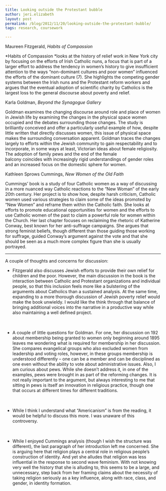 ```yaml
---
title: Looking outside the Protestant bubble
author: jeri.elizabeth
layout: post
permalink: /blog/2012/11/20/looking-outside-the-protestant-bubble/
tags: research, coursework

---
```

Maureen Fitzgerald, *Habits of Compassion*

*Habits of Compassion *looks at the history of relief work in New York city by focusing on the efforts of Irish Catholic nuns, a focus that is part of a larger effort to address the tendency in women&#8217;s history to give insufficient attention to the ways &#8220;non-dominant cultures and poor women&#8221; influenced the efforts of the dominant culture (7). She highlights the competing gender systems between the Irish nuns and the Protestant reform workers and argues that the eventual adoption of scientific charity by Catholics is the largest loss to the general discourse about poverty and relief.

Karla Goldman, *Beyond the Synagogue Gallery*

Goldman examines the changing discourse around role and place of women in Jewish life by examining the changes in the physical space women occupied and the debates surrounding those changes. The study is brilliantly conceived and offer a particularly useful example of how, despite little written that directly discusses women, this issue of physical space makes the surrounding conversation apparent. Goldman traces the changes largely to efforts within the Jewish community to gain respectability and to incorporate, in some ways at least, Victorian ideas about female religiosity. The adoption of family pews and the end of the female balcony coincides with increasingly rigid understandings of gender roles and an increased focus on the domestic sphere for women.

Kathleen Sprows Cummings, *New Women of the Old Faith*

Cummings&#8217; book is a study of four Catholic women as a way of discussing in a more nuanced way Catholic reactions to the &#8220;New Woman&#8221; of the early 20th century. Her project is to show how, despite harsh criticism, Catholic women used various strategies to claim some of the ideas promoted by &#8220;New Women&#8221; and reframe them within the Catholic faith. She looks at efforts to promote educational opportunities for women and the efforts to use Catholic women of the past to claim a powerful role for women within the Church. Her last chapter focuses on reclaiming the rhetoric of Katherine Conway, best known for her anti-suffrage campaigns. She argues that strong feminist beliefs, though different than those guiding those working for suffrage, guided Conway&#8217;s argument against the vote and that she should be seen as a much more complex figure than she is usually portrayed.

* * *

A couple of thoughts and concerns for discussion:

*   Fitzgerald also discusses Jewish efforts to provide their own relief for children and the poor. However, the main discussion in the book is the interaction between Catholic and Protestant organizations and individual people, so that this inclusion feels more like a bulstering of the arguments about Catholics than a sustained analysis. At the same time, expanding to a more thorough discussion of Jewish poverty relief would make the book unwieldy. I would like the think through that balance of bringing additional voices into the narrative in a productive way while also maintaining a well defined project.

<div>
  <span style="font-size: medium;"><br /> </span>
</div>

*   A couple of little questions for Goldman. For one, her discussion on 192 about membership being granted to women only beginning around 1895 leaves me wondering what is required for membership in her discussion. She compares evangelical groups who also excluded women from leadership and voting roles, however, in these groups membership is understood differently &#8211; one can be a member and can be disciplined as one even without the ability to vote about administrative issues. Also, I am curious about pews. While she doesn&#8217;t address it, in one of the examples, pews were brought in as part of the reforming changes. It is not really important to the argument, but always interesting to me that sitting in pews is itself an innovation in religious practice, though one that occurs at different times for different traditions.

<div>
  <span style="font-size: medium;"><br /> </span>
</div>

*   While I think I understand what &#8220;Americanism&#8221; is from the reading, it would be helpful to discuss this more. I was unaware of this controversy.

<div>
  <span style="font-size: medium;"><br /> </span>
</div>

*   While I enjoyed Cummings analysis (though I wish the structure was different), the last paragraph of her introduction left me concerned. She is arguing here that religion plays a central role in religious people&#8217;s construction of identity. And yet she alludes that religion was less influential in the response to second wave feminism. With not knowing very well the history that she is alluding to, this seems to be a large, and unnecessary, step back from her framing claims about the necessity of taking religion seriously as a key influence, along with race, class, and gender, in identity formation.